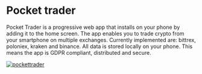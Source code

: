 # Pocket trader

Pocket Trader is a progressive web app that installs on your phone by adding it to the home screen. The app enables you to trade crypto from your smartphone on multiple exchanges. Currently implemented are: bittrex, poloniex, kraken and binance. All data is stored locally on your phone. This means the app is GDPR compliant, distributed and secure.


[![pockettrader](http://img.youtube.com/vi/AlKLlJV97tM/0.jpg)](http://www.youtube.com/watch?v=AlKLlJV97tM)
